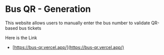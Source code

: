 # Bus QR - Generation

This website allows users to manually enter the bus number to validate QR-based bus tickets

Here is the Link

- [https://bus-qr.vercel.app/](https://bus-qr.vercel.app/)

